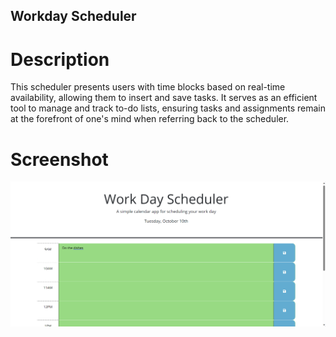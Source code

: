 ## Workday Scheduler

# Description

This scheduler presents users with time blocks based on real-time availability, allowing them to insert and save tasks. It serves as an efficient tool to manage and track to-do lists, ensuring tasks and assignments remain at the forefront of one's mind when referring back to the scheduler.

# Screenshot

![Front of page](./assets/worksched.png)

